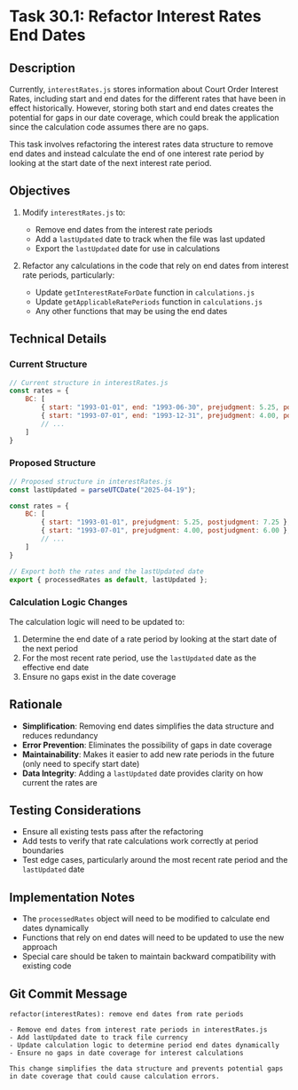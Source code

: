 # Task 30.1: Refactor Interest Rates End Dates

## Description

Currently, `interestRates.js` stores information about Court Order Interest Rates, including start and end dates for the different rates that have been in effect historically. However, storing both start and end dates creates the potential for gaps in our date coverage, which could break the application since the calculation code assumes there are no gaps.

This task involves refactoring the interest rates data structure to remove end dates and instead calculate the end of one interest rate period by looking at the start date of the next interest rate period.

## Objectives

1. Modify `interestRates.js` to:
   - Remove end dates from the interest rate periods
   - Add a `lastUpdated` date to track when the file was last updated
   - Export the `lastUpdated` date for use in calculations

2. Refactor any calculations in the code that rely on end dates from interest rate periods, particularly:
   - Update `getInterestRateForDate` function in `calculations.js`
   - Update `getApplicableRatePeriods` function in `calculations.js`
   - Any other functions that may be using the end dates

## Technical Details

### Current Structure

```javascript
// Current structure in interestRates.js
const rates = {
    BC: [
        { start: "1993-01-01", end: "1993-06-30", prejudgment: 5.25, postjudgment: 7.25 },
        { start: "1993-07-01", end: "1993-12-31", prejudgment: 4.00, postjudgment: 6.00 },
        // ...
    ]
}
```

### Proposed Structure

```javascript
// Proposed structure in interestRates.js
const lastUpdated = parseUTCDate("2025-04-19");

const rates = {
    BC: [
        { start: "1993-01-01", prejudgment: 5.25, postjudgment: 7.25 },
        { start: "1993-07-01", prejudgment: 4.00, postjudgment: 6.00 },
        // ...
    ]
}

// Export both the rates and the lastUpdated date
export { processedRates as default, lastUpdated };
```

### Calculation Logic Changes

The calculation logic will need to be updated to:

1. Determine the end date of a rate period by looking at the start date of the next period
2. For the most recent rate period, use the `lastUpdated` date as the effective end date
3. Ensure no gaps exist in the date coverage

## Rationale

- **Simplification**: Removing end dates simplifies the data structure and reduces redundancy
- **Error Prevention**: Eliminates the possibility of gaps in date coverage
- **Maintainability**: Makes it easier to add new rate periods in the future (only need to specify start date)
- **Data Integrity**: Adding a `lastUpdated` date provides clarity on how current the rates are

## Testing Considerations

- Ensure all existing tests pass after the refactoring
- Add tests to verify that rate calculations work correctly at period boundaries
- Test edge cases, particularly around the most recent rate period and the `lastUpdated` date

## Implementation Notes

- The `processedRates` object will need to be modified to calculate end dates dynamically
- Functions that rely on end dates will need to be updated to use the new approach
- Special care should be taken to maintain backward compatibility with existing code

## Git Commit Message

```
refactor(interestRates): remove end dates from rate periods

- Remove end dates from interest rate periods in interestRates.js
- Add lastUpdated date to track file currency
- Update calculation logic to determine period end dates dynamically
- Ensure no gaps in date coverage for interest calculations

This change simplifies the data structure and prevents potential gaps
in date coverage that could cause calculation errors.
```
